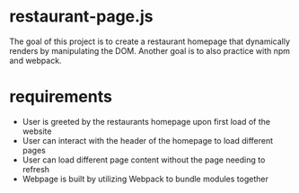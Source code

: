 # restaurant-page.js

The goal of this project is to create a restaurant homepage that dynamically renders by manipulating the DOM. Another goal is to also practice with npm and webpack.

# requirements

- User is greeted by the restaurants homepage upon first load of the website
- User can interact with the header of the homepage to load different pages
- User can load different page content without the page needing to refresh
- Webpage is built by utilizing Webpack to bundle modules together